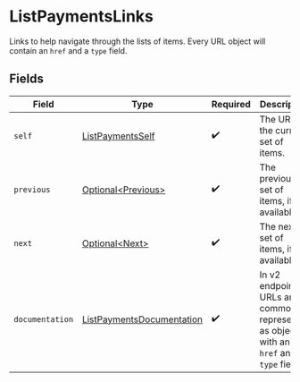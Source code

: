 # ListPaymentsLinks

Links to help navigate through the lists of items. Every URL object will contain an `href` and a `type` field.


## Fields

| Field                                                                                      | Type                                                                                       | Required                                                                                   | Description                                                                                |
| ------------------------------------------------------------------------------------------ | ------------------------------------------------------------------------------------------ | ------------------------------------------------------------------------------------------ | ------------------------------------------------------------------------------------------ |
| `self`                                                                                     | [ListPaymentsSelf](../../models/operations/ListPaymentsSelf.md)                            | :heavy_check_mark:                                                                         | The URL to the current set of items.                                                       |
| `previous`                                                                                 | [Optional\<Previous>](../../models/operations/Previous.md)                                 | :heavy_check_mark:                                                                         | The previous set of items, if available.                                                   |
| `next`                                                                                     | [Optional\<Next>](../../models/operations/Next.md)                                         | :heavy_check_mark:                                                                         | The next set of items, if available.                                                       |
| `documentation`                                                                            | [ListPaymentsDocumentation](../../models/operations/ListPaymentsDocumentation.md)          | :heavy_check_mark:                                                                         | In v2 endpoints, URLs are commonly represented as objects with an `href` and `type` field. |